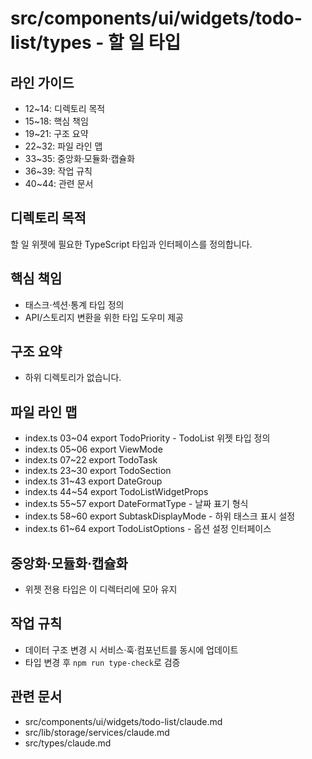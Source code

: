 # src/components/ui/widgets/todo-list/types - 할 일 타입

## 라인 가이드
- 12~14: 디렉토리 목적
- 15~18: 핵심 책임
- 19~21: 구조 요약
- 22~32: 파일 라인 맵
- 33~35: 중앙화·모듈화·캡슐화
- 36~39: 작업 규칙
- 40~44: 관련 문서

## 디렉토리 목적
할 일 위젯에 필요한 TypeScript 타입과 인터페이스를 정의합니다.

## 핵심 책임
- 태스크·섹션·통계 타입 정의
- API/스토리지 변환을 위한 타입 도우미 제공

## 구조 요약
- 하위 디렉토리가 없습니다.

## 파일 라인 맵
- index.ts 03~04 export TodoPriority - TodoList 위젯 타입 정의
- index.ts 05~06 export ViewMode
- index.ts 07~22 export TodoTask
- index.ts 23~30 export TodoSection
- index.ts 31~43 export DateGroup
- index.ts 44~54 export TodoListWidgetProps
- index.ts 55~57 export DateFormatType - 날짜 표기 형식
- index.ts 58~60 export SubtaskDisplayMode - 하위 태스크 표시 설정
- index.ts 61~64 export TodoListOptions - 옵션 설정 인터페이스

## 중앙화·모듈화·캡슐화
- 위젯 전용 타입은 이 디렉터리에 모아 유지

## 작업 규칙
- 데이터 구조 변경 시 서비스·훅·컴포넌트를 동시에 업데이트
- 타입 변경 후 `npm run type-check`로 검증

## 관련 문서
- src/components/ui/widgets/todo-list/claude.md
- src/lib/storage/services/claude.md
- src/types/claude.md

